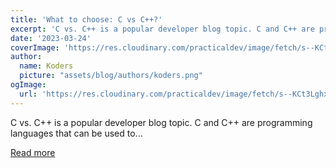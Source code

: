 ```yaml
---
title: 'What to choose: C vs C++?'
excerpt: 'C vs. C++ is a popular developer blog topic. C and C++ are programming languages that can be used to...'
date: '2023-03-24'
coverImage: 'https://res.cloudinary.com/practicaldev/image/fetch/s--KCt3Lghx--/c_imagga_scale,f_auto,fl_progressive,h_420,q_auto,w_1000/https://dev-to-uploads.s3.amazonaws.com/uploads/articles/4bsm3u3pvmn6pbi2z0qv.png'
author:
  name: Koders
  picture: "assets/blog/authors/koders.png"
ogImage:
  url: 'https://res.cloudinary.com/practicaldev/image/fetch/s--KCt3Lghx--/c_imagga_scale,f_auto,fl_progressive,h_420,q_auto,w_1000/https://dev-to-uploads.s3.amazonaws.com/uploads/articles/4bsm3u3pvmn6pbi2z0qv.png'
---
```


C vs. C++ is a popular developer blog topic. C and C++ are programming languages that can be used to...

[Read more](https://dev.to/swordheath/what-to-choose-c-vs-c-1j8e)
